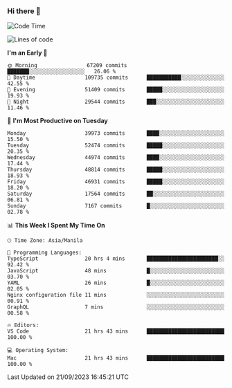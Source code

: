 ### Hi there 👋

<!--START_SECTION:waka-->
![Code Time](http://img.shields.io/badge/Code%20Time-4%2C352%20hrs%208%20mins-blue)

![Lines of code](https://img.shields.io/badge/From%20Hello%20World%20I%27ve%20Written-103.4%20million%20lines%20of%20code-blue)

**I'm an Early 🐤** 

```text
🌞 Morning                67209 commits       ███████░░░░░░░░░░░░░░░░░░   26.06 % 
🌆 Daytime                109735 commits      ███████████░░░░░░░░░░░░░░   42.55 % 
🌃 Evening                51409 commits       █████░░░░░░░░░░░░░░░░░░░░   19.93 % 
🌙 Night                  29544 commits       ███░░░░░░░░░░░░░░░░░░░░░░   11.46 % 
```
📅 **I'm Most Productive on Tuesday** 

```text
Monday                   39973 commits       ████░░░░░░░░░░░░░░░░░░░░░   15.50 % 
Tuesday                  52474 commits       █████░░░░░░░░░░░░░░░░░░░░   20.35 % 
Wednesday                44974 commits       ████░░░░░░░░░░░░░░░░░░░░░   17.44 % 
Thursday                 48814 commits       █████░░░░░░░░░░░░░░░░░░░░   18.93 % 
Friday                   46931 commits       █████░░░░░░░░░░░░░░░░░░░░   18.20 % 
Saturday                 17564 commits       ██░░░░░░░░░░░░░░░░░░░░░░░   06.81 % 
Sunday                   7167 commits        █░░░░░░░░░░░░░░░░░░░░░░░░   02.78 % 
```


📊 **This Week I Spent My Time On** 

```text
🕑︎ Time Zone: Asia/Manila

💬 Programming Languages: 
TypeScript               20 hrs 4 mins       ███████████████████████░░   92.42 % 
JavaScript               48 mins             █░░░░░░░░░░░░░░░░░░░░░░░░   03.70 % 
YAML                     26 mins             █░░░░░░░░░░░░░░░░░░░░░░░░   02.05 % 
Nginx configuration file 11 mins             ░░░░░░░░░░░░░░░░░░░░░░░░░   00.91 % 
GraphQL                  7 mins              ░░░░░░░░░░░░░░░░░░░░░░░░░   00.58 % 

🔥 Editors: 
VS Code                  21 hrs 43 mins      █████████████████████████   100.00 % 

💻 Operating System: 
Mac                      21 hrs 43 mins      █████████████████████████   100.00 % 
```


 Last Updated on 21/09/2023 16:45:21 UTC
<!--END_SECTION:waka-->


<!--
**rad182/rad182** is a ✨ _special_ ✨ repository because its `README.md` (this file) appears on your GitHub profile.

Here are some ideas to get you started:

- 🔭 I’m currently working on ...
- 🌱 I’m currently learning ...
- 👯 I’m looking to collaborate on ...
- 🤔 I’m looking for help with ...
- 💬 Ask me about ...
- 📫 How to reach me: ...
- 😄 Pronouns: ...
- ⚡ Fun fact: ...
-->
